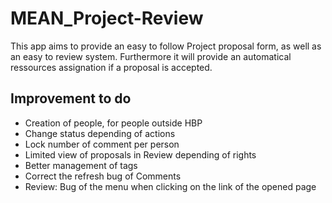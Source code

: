 # MEAN_Project-Review

This app aims to provide an easy to follow Project proposal form, as well as an easy to review system. Furthermore it will provide an automatical ressources assignation if a proposal is accepted.

## Improvement to do
* Creation of people, for people outside HBP
* Change status depending of actions
* Lock number of comment per person
* Limited view of proposals in Review depending of rights
* Better management of tags
* Correct the refresh bug of Comments
* Review: Bug of the menu when clicking on the link of the opened page
